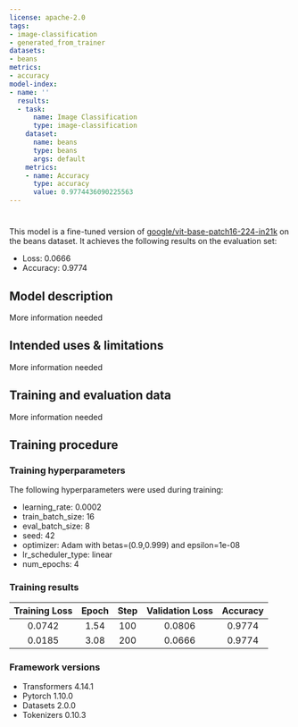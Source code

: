 ```yaml
---
license: apache-2.0
tags:
- image-classification
- generated_from_trainer
datasets:
- beans
metrics:
- accuracy
model-index:
- name: ''
  results:
  - task:
      name: Image Classification
      type: image-classification
    dataset:
      name: beans
      type: beans
      args: default
    metrics:
    - name: Accuracy
      type: accuracy
      value: 0.9774436090225563
---
```


<!-- This model card has been generated automatically according to the information the Trainer had access to. You
should probably proofread and complete it, then remove this comment. -->

# 

This model is a fine-tuned version of [google/vit-base-patch16-224-in21k](https://huggingface.co/google/vit-base-patch16-224-in21k) on the beans dataset.
It achieves the following results on the evaluation set:
- Loss: 0.0666
- Accuracy: 0.9774

## Model description

More information needed

## Intended uses & limitations

More information needed

## Training and evaluation data

More information needed

## Training procedure

### Training hyperparameters

The following hyperparameters were used during training:
- learning_rate: 0.0002
- train_batch_size: 16
- eval_batch_size: 8
- seed: 42
- optimizer: Adam with betas=(0.9,0.999) and epsilon=1e-08
- lr_scheduler_type: linear
- num_epochs: 4

### Training results

| Training Loss | Epoch | Step | Validation Loss | Accuracy |
|:-------------:|:-----:|:----:|:---------------:|:--------:|
| 0.0742        | 1.54  | 100  | 0.0806          | 0.9774   |
| 0.0185        | 3.08  | 200  | 0.0666          | 0.9774   |


### Framework versions

- Transformers 4.14.1
- Pytorch 1.10.0
- Datasets 2.0.0
- Tokenizers 0.10.3
